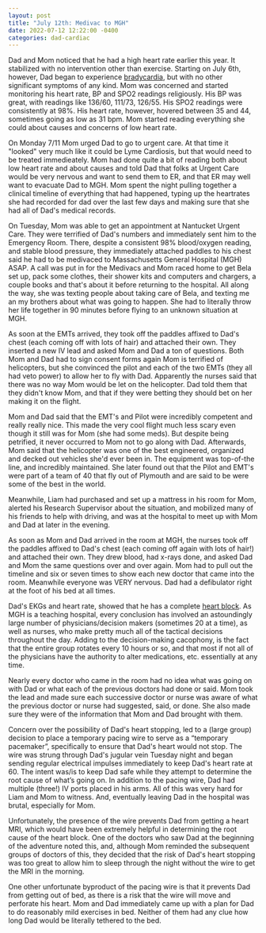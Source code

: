 ```yaml
--- 
layout: post 
title: "July 12th: Medivac to MGH" 
date: 2022-07-12 12:22:00 -0400 
categories: dad-cardiac 
---
```


Dad and Mom noticed that he had a high heart rate earlier this year. It stabilized with no intervention other than exercise. Starting on July 6th, however, Dad began to experience [bradycardia](https://www.heart.org/en/health-topics/arrhythmia/about-arrhythmia/bradycardia--slow-heart-rate#:~:text=Bradycardia%20is%20a%20heart%20rate,But%20there%20are%20exceptions), but with no other significant symptoms of any kind. Mom was concerned and started monitoring his heart rate, BP and SPO2 readings religiously. His BP was great, with readings like 136/60, 111/73, 126/55. His SPO2 readings were consistently at 98%. His heart rate, however, hovered between 35 and 44, sometimes going as low as 31 bpm. Mom started reading everything she could about causes and concerns of low heart rate.

On Monday 7/11 Mom urged Dad to go to urgent care. At that time it "looked" very much like it could be Lyme Cardiosis, but that would need to be treated immedieately. Mom had done quite a bit of reading both about low heart rate and about causes and told Dad that folks at Urgent Care would be very nervous and want to send them to ER, and that ER may well want to evacuate Dad to MGH. Mom spent the night pulling together a clinical timeline of everything that had happened, typing up the heartrates she had recorded for dad over the last few days and making sure that she had all of Dad's medical records.

On Tuesday, Mom was able to get an appointment at Nantucket Urgent Care. They were terrified of Dad's numbers and immediately sent him to the Emergency Room. There, despite a consistent 98% blood/oxygen reading, and stable blood pressure, they immediately attached paddles to his chest said he had to be medivaced to Massachusetts General Hospital (MGH) ASAP. A call was put in for the Medivacs and Mom raced home to get Bela set up, pack some clothes, their shower kits and computers and chargers, a couple books and that's about it before returning to the hospital. All along the way, she was texting people about taking care of Bela, and texting me an my brothers about what was going to happen. She had to literally throw her life together in 90 minutes before flying to an unknown situation at MGH. 

As soon at the EMTs arrived, they took off the paddles affixed to Dad's chest (each coming off with lots of hair) and attached their own. They inserted a new IV lead and asked Mom and Dad a ton of questions. Both Mom and Dad had to sign consent forms again Mom is terrified of helicopters, but she convinced the pilot and each of the two EMTs (they all had veto power) to allow her to fly with Dad. Apparently the nurses said that there was no way Mom would be let on the helicopter. Dad told them that they didn't know Mom, and that if they were betting they should bet on her making it on the flight. 

Mom and Dad said that the EMT's and Pilot were incredibly competent and really really nice. This made the very cool flight much less scary even though it still was for Mom (she had some meds). But despite being petrified, it never occurred to Mom not to go along with Dad. Afterwards, Mom said that the helicopter was one of the best engineered, organized and decked out vehicles she'd ever been in. The equipment was top-of-the line, and incredibly maintained. She later found out that the Pilot and EMT's were part of a team of 40 that fly out of Plymouth and are said to be were some of the best in the world. 

Meanwhile, Liam had purchased and set up a mattress in his room for Mom, alerted his Research Supervisor about the situation, and mobilized many of his friends to help with driving, and was at the hospital to meet up with Mom and Dad at later in the evening.

As soon as Mom and Dad arrived in the room at MGH, the nurses took off the paddles affixed to Dad's chest (each coming off again with lots of hair!) and attached their own. They drew blood, had x-rays done, and asked Dad and Mom the same questions over and over again. Mom had to pull out the timeline and six or seven times to show each new doctor that came into the room. Meanwhile everyone was VERY nervous. Dad had a defibulator right at the foot of his bed at all times.

Dad's EKGs and heart rate, showed that he has a complete [heart block](https://www.nhs.uk/conditions/heart-block/#:~:text=Heart%20block%20is%20a%20condition,control%20how%20your%20heart%20beats). As MGH is a teaching hospital, every conclusion has involved an astoundingly large number of physicians/decision makers (sometimes 20 at a time), as well as nurses, who make pretty much all of the tactical decisions throughout the day. Adding to the decision-making cacophony, is the fact that the entire group rotates every 10 hours or so, and that most if not all of the physicians have the authority to alter medications, etc. essentially at any time.

Nearly every doctor who came in the room had no idea what was going on with Dad or what each of the previous doctors had done or said. Mom took the lead and made sure each successive doctor or nurse was aware of what the previous doctor or nurse had suggested, said, or done. She also made sure they were of the information that Mom and Dad brought with them.

Concern over the possibility of Dad's heart stopping, led to a (large group) decision to place a temporary pacing wire to serve as a “temporary pacemaker”, specifically to ensure that Dad's heart would not stop. The wire was strung through Dad's jugular vein Tuesday night and began sending regular electrical impulses immediately to keep Dad's heart rate at 60. The intent was/is to keep Dad safe while they attempt to determine the root cause of what’s going on. In addition to the pacing wire, Dad had multiple (three!) IV ports placed in his arms. All of this was very hard for Liam and Mom to witness. And, eventually leaving Dad in the hospital was brutal, especially for Mom.

Unfortunately, the presence of the wire prevents Dad from getting a heart MRI, which would have been extremely helpful in determining the root cause of the heart block. One of the doctors who saw Dad at the beginning of the adventure noted this, and, although Mom reminded the subsequent groups of doctors of this, they decided that the risk of Dad's heart stopping was too great to allow him to sleep through the night without the wire to get the MRI in the morning.

One other unfortunate byproduct of the pacing wire is that it prevents Dad from getting out of bed, as there is a risk that the wire will move and perforate his heart. Mom and Dad immediately came up with a plan for Dad to do reasonably mild exercises in bed. Neither of them had any clue how long Dad would be literally tethered to the bed.
